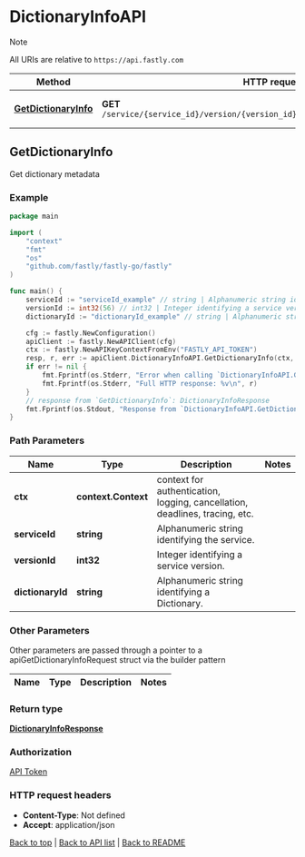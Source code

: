 # DictionaryInfoAPI

> [!NOTE]
> All URIs are relative to `https://api.fastly.com`

Method | HTTP request | Description
------------- | ------------- | -------------
[**GetDictionaryInfo**](DictionaryInfoAPI.md#GetDictionaryInfo) | **GET** `/service/{service_id}/version/{version_id}/dictionary/{dictionary_id}/info` | Get dictionary metadata



## GetDictionaryInfo

Get dictionary metadata



### Example

```go
package main

import (
    "context"
    "fmt"
    "os"
    "github.com/fastly/fastly-go/fastly"
)

func main() {
    serviceId := "serviceId_example" // string | Alphanumeric string identifying the service.
    versionId := int32(56) // int32 | Integer identifying a service version.
    dictionaryId := "dictionaryId_example" // string | Alphanumeric string identifying a Dictionary.

    cfg := fastly.NewConfiguration()
    apiClient := fastly.NewAPIClient(cfg)
    ctx := fastly.NewAPIKeyContextFromEnv("FASTLY_API_TOKEN")
    resp, r, err := apiClient.DictionaryInfoAPI.GetDictionaryInfo(ctx, serviceId, versionId, dictionaryId).Execute()
    if err != nil {
        fmt.Fprintf(os.Stderr, "Error when calling `DictionaryInfoAPI.GetDictionaryInfo`: %v\n", err)
        fmt.Fprintf(os.Stderr, "Full HTTP response: %v\n", r)
    }
    // response from `GetDictionaryInfo`: DictionaryInfoResponse
    fmt.Fprintf(os.Stdout, "Response from `DictionaryInfoAPI.GetDictionaryInfo`: %v\n", resp)
}
```

### Path Parameters


Name | Type | Description  | Notes
------------- | ------------- | ------------- | -------------
**ctx** | **context.Context** | context for authentication, logging, cancellation, deadlines, tracing, etc.
**serviceId** | **string** | Alphanumeric string identifying the service. | 
**versionId** | **int32** | Integer identifying a service version. | 
**dictionaryId** | **string** | Alphanumeric string identifying a Dictionary. | 

### Other Parameters

Other parameters are passed through a pointer to a apiGetDictionaryInfoRequest struct via the builder pattern


Name | Type | Description  | Notes
------------- | ------------- | ------------- | -------------


### Return type

[**DictionaryInfoResponse**](DictionaryInfoResponse.md)

### Authorization

[API Token](https://www.fastly.com/documentation/reference/api/#authentication)

### HTTP request headers

- **Content-Type**: Not defined
- **Accept**: application/json

[Back to top](#) | [Back to API list](../README.md#documentation-for-api-endpoints) | [Back to README](../README.md)

